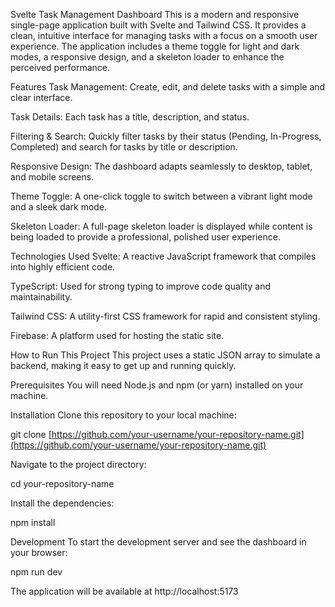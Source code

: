 Svelte Task Management Dashboard
This is a modern and responsive single-page application built with Svelte and Tailwind CSS. It provides a clean, intuitive interface for managing tasks with a focus on a smooth user experience. The application includes a theme toggle for light and dark modes, a responsive design, and a skeleton loader to enhance the perceived performance.

Features
Task Management: Create, edit, and delete tasks with a simple and clear interface.

Task Details: Each task has a title, description, and status.

Filtering & Search: Quickly filter tasks by their status (Pending, In-Progress, Completed) and search for tasks by title or description.

Responsive Design: The dashboard adapts seamlessly to desktop, tablet, and mobile screens.

Theme Toggle: A one-click toggle to switch between a vibrant light mode and a sleek dark mode.

Skeleton Loader: A full-page skeleton loader is displayed while content is being loaded to provide a professional, polished user experience.

Technologies Used
Svelte: A reactive JavaScript framework that compiles into highly efficient code.

TypeScript: Used for strong typing to improve code quality and maintainability.

Tailwind CSS: A utility-first CSS framework for rapid and consistent styling.

Firebase: A platform used for hosting the static site.

How to Run This Project
This project uses a static JSON array to simulate a backend, making it easy to get up and running quickly.

Prerequisites
You will need Node.js and npm (or yarn) installed on your machine.

Installation
Clone this repository to your local machine:

git clone [https://github.com/your-username/your-repository-name.git](https://github.com/your-username/your-repository-name.git)

Navigate to the project directory:

cd your-repository-name

Install the dependencies:

npm install

Development
To start the development server and see the dashboard in your browser:

npm run dev

The application will be available at http://localhost:5173